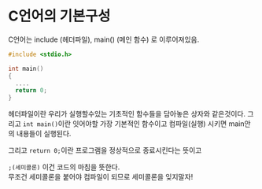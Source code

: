 C언어의 기본구성
================

C언어는 include (헤더파일), main() (메인 함수) 로 이루어져있음.

```C
#include <stdio.h>

int main()
{
  ....
  return 0;
}
```

헤더파일이란 우리가 실행할수있는 기초적인 함수들을 담아놓은 상자와 같은것이다. 그리고 `int main()`이란 잇어야할 가장 기본적인 함수이고 컴파일(실행) 시키면 main안의 내용들이 실행된다.

그리고 `return 0;`이란 프로그램을 정상적으로 종료시킨다는 뜻이고

`;(세미콜론)` 이건 코드의 마침을 뜻한다. <br> 무조건 세미콜론을 붙어야 컴파일이 되므로 세미콜론을 잊지말자!
